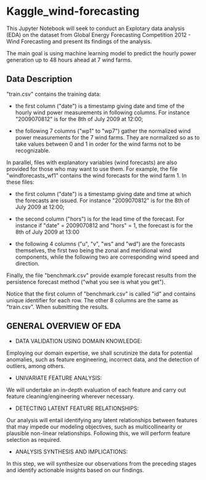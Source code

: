 # Kaggle_wind-forecasting

This Jupyter Notebook will seek to conduct an Explotary data analysis (EDA) on the dataset from Global Energy Forecasting Competition 2012 - Wind Forecasting and present its findings of the analysis.

The main goal is using machine learning model to predict the hourly power generation up to 48 hours ahead at 7 wind farms.

## Data Description 

"train.csv" contains the training data:

- the first column ("date") is a timestamp giving date and time of the hourly wind power measurements in following columns. For instance "2009070812" is for the 8th of July 2009 at 12:00;

- the following 7 columns ("wp1" to "wp7") gather the normalized wind power measurements for the 7 wind farms. They are normalized so as to take values between 0 and 1 in order for the wind farms not to be recognizable.

In parallel, files with explanatory variables (wind forecasts) are also provided for those who may want to use them. For example, the file "windforecasts_wf1" contains the wind forecasts for the wind farm 1. In these files:

- the first column ("date") is a timestamp giving date and time at which the forecasts are issued. For instance "2009070812" is for the 8th of July 2009 at 12:00;

- the second column ("hors") is for the lead time of the forecast. For instance if "date" = 2009070812 and "hors" = 1, the forecast is for the 8th of July 2009 at 13:00

- the following 4 columns ("u", "v", "ws" and "wd") are the forecasts themselves, the first two being the zonal and meridional wind components, while the following two are corresponding wind speed and direction.

Finally, the file "benchmark.csv" provide example forecast results from the persistence forecast method ("what you see is what you get"). 

Notice that the first column of "benchmark.csv" is called "id" and contains unique identifier for each row. The other 8 columns are the same as "train.csv". When submitting the results.


## GENERAL OVERVIEW OF EDA

- DATA VALIDATION USING DOMAIN KNOWLEDGE:

Employing our domain expertise, we shall scrutinize the data for potential anomalies, such as feature engineering, incorrect data, and the detection of outliers, among others.

- UNIVARIATE FEATURE ANALYSIS:

We will undertake an in-depth evaluation of each feature and carry out feature cleaning/engineering wherever necessary.

- DETECTING LATENT FEATURE RELATIONSHIPS:

Our analysis will entail identifying any latent relationships between features that may impede our modeling objectives, such as multicollinearity or plausible non-linear relationships. Following this, we will perform feature selection as required.

- ANALYSIS SYNTHESIS AND IMPLICATIONS:

In this step, we will synthesize our observations from the preceding stages and identify actionable insights based on our findings.

